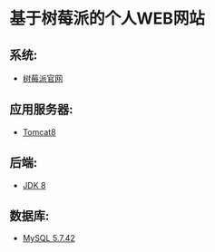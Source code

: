 # 基于树莓派的个人WEB网站

## 系统:
  - [树莓派官网](https://www.raspberrypi.org/downloads/raspbian/)
  
## 应用服务器:
  - [Tomcat8](https://tomcat.apache.org/download-80.cgi)

## 后端:
  - [JDK 8](https://www.oracle.com/technetwork/java/javase/downloads/index.html)

## 数据库:
  - [MySQL 5.7.42](https://dev.mysql.com/downloads/installer)

  
